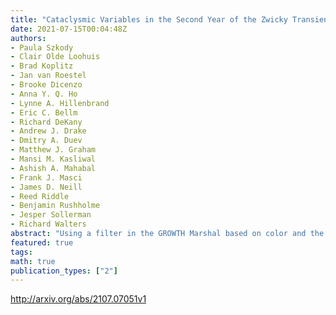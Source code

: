 ```yaml
---
title: "Cataclysmic Variables in the Second Year of the Zwicky Transient   Facility"
date: 2021-07-15T00:04:48Z
authors:
- Paula Szkody
- Clair Olde Loohuis
- Brad Koplitz
- Jan van Roestel
- Brooke Dicenzo
- Anna Y. Q. Ho
- Lynne A. Hillenbrand
- Eric C. Bellm
- Richard DeKany
- Andrew J. Drake
- Dmitry A. Duev
- Matthew J. Graham
- Mansi M. Kasliwal
- Ashish A. Mahabal
- Frank J. Masci
- James D. Neill
- Reed Riddle
- Benjamin Rushholme
- Jesper Sollerman
- Richard Walters
abstract: "Using a filter in the GROWTH Marshal based on color and the amplitude and the timescale of variability, we have identified 372 objects as known or candidate cataclysmic variables (CVs) during the second year of operation of the Zwicky Transient Facility (ZTF). From the available difference imaging data, we found that 93 are previously confirmed CVs, and 279 are strong candidates. Spectra of four of the candidates confirm them as CVs by the presence of Balmer emission lines, while one of the four has prominent HeII lines indicative of containing a magnetic white dwarf. Gaia EDR3 parallaxes are available for 154 of these systems, resulting in distances from 108-2096 pc and absolute magnitudes in the range of 7.5-15.0, with the largest number of candidates between 10.5-12.5. The total numbers are 21% higher than from the previous year of the survey with a greater number of distances available but a smaller percentage of systems close to the Galactic plane. Comparison of these findings with a machine learning method of searching all the light curves reveals large differences in each dataset related to the parameters involved in the search process."
featured: true
tags:
math: true
publication_types: ["2"]
---
```

http://arxiv.org/abs/2107.07051v1